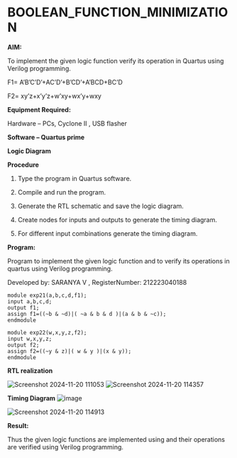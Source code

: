 # BOOLEAN_FUNCTION_MINIMIZATION

**AIM:**

To implement the given logic function verify its operation in Quartus using Verilog programming.

F1= A’B’C’D’+AC’D’+B’CD’+A’BCD+BC’D 

F2= xy’z+x’y’z+w’xy+wx’y+wxy

**Equipment Required:**

Hardware – PCs, Cyclone II , USB flasher

**Software – Quartus prime**

**Logic Diagram**


**Procedure**

1.	Type the program in Quartus software.

2.	Compile and run the program.

3.	Generate the RTL schematic and save the logic diagram.

4.	Create nodes for inputs and outputs to generate the timing diagram.

5.	For different input combinations generate the timing diagram.


**Program:**

Program to implement the given logic function and to verify its operations in quartus using Verilog programming.

Developed by: SARANYA V , RegisterNumber: 212223040188
```
module exp21(a,b,c,d,f1);
input a,b,c,d;
output f1;
assign f1=((~b & ~d)|( ~a & b & d )|(a & b & ~c));
endmodule
```
```
module exp22(w,x,y,z,f2);
input w,x,y,z;
output f2;
assign f2=((~y & z)|( w & y )|(x & y));
endmodule
```

**RTL realization**

![Screenshot 2024-11-20 111053](https://github.com/user-attachments/assets/29808b0f-0b4d-4fd9-b388-42f899db98af)
![Screenshot 2024-11-20 114357](https://github.com/user-attachments/assets/372405e1-e08e-4834-9416-9edfdc5d4c26)


**Timing Diagram**
![image](https://github.com/user-attachments/assets/5ebba3c8-3b11-4d09-ad4a-9afeb66c8200)

![Screenshot 2024-11-20 114913](https://github.com/user-attachments/assets/232cb1b0-c34d-42d4-a426-c61bffa598d4)


**Result:**

Thus the given logic functions are implemented using and their operations are verified using Verilog programming.

